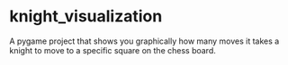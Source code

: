 # knight_visualization
A pygame project that shows you graphically how many moves it takes a knight to move to a specific square on the chess board.

